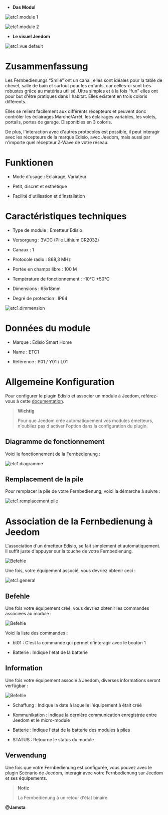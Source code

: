 -   **Das Modul**

![etc1.module 1](images/etc1/etc1.module-1.jpg)

![etc1.module 2](images/etc1/etc1.module-2.png)

-   **Le visuel Jeedom**

![etc1.vue default](images/etc1/etc1.vue-default.jpg)

Zusammenfassung 
======

Les Fernbedienungs “Smile” ont un canal, elles sont idéales pour la table
de chevet, salle de bain et surtout pour les enfants, car celles-ci sont
très robustes grâce au matériau utilisé. Ultra simples et à la fois
“fun” elles ont pour but d'être pratiques dans l'habitat. Elles existent
en trois coloris différents.

Elles se relient facilement aux différents récepteurs et peuvent donc
contrôler les éclairages Marche/Arrêt, les éclairages variables, les
volets, portails, portes de garage. Disponibles en 3 coloris.

De plus, l'interaction avec d'autres protocoles est possible, il peut
interagir avec les récepteurs de la marque Edisio, avec Jeedom, mais
aussi par n'importe quel récepteur Z-Wave de votre réseau.

Funktionen 
=========

-   Mode d'usage : Eclairage, Variateur

-   Petit, discret et esthétique

-   Facilité d'utilisation et d'installation

Caractéristiques techniques 
===========================

-   Type de module : Emetteur Edisio

-   Versorgung : 3VDC (Pile Lithium CR2032)

-   Canaux : 1

-   Protocole radio : 868,3 MHz

-   Portée en champs libre : 100 M

-   Température de fonctionnement : -10°C +50°C

-   Dimensions : 65x18mm

-   Degré de protection : IP64

![etc1.dimmension](images/etc1/etc1.dimmension.png)

Données du module 
=================

-   Marque : Edisio Smart Home

-   Name : ETC1

-   Référence : P01 / Y01 / L01

Allgemeine Konfiguration 
======================

Pour configurer le plugin Edisio et associer un module à Jeedom,
référez-vous à cette
[documentation](https://www.jeedom.fr/doc/documentation/plugins/edisio/de_DE/edisio.html).

> **Wichtig**
>
> Pour que Jeedom crée automatiquement vos modules émetteurs, n'oubliez
> pas d'activer l'option dans la configuration du plugin.

Diagramme de fonctionnement 
---------------------------

Voici le fonctionnement de la Fernbedienung :

![etc1.diagramme](images/etc1/etc1.diagramme.jpg)

Remplacement de la pile 
-----------------------

Pour remplacer la pile de votre Fernbedienung, voici la démarche à suivre
:

![etc1.remplacement pile](images/etc1/etc1.remplacement-pile.jpg)

Association de la Fernbedienung à Jeedom 
=======================================

L'association d'un émetteur Edisio, se fait simplement et
automatiquement. Il suffit juste d'appuyer sur la touche de votre
Fernbedienung.

![Befehle](images/etc1/etc1.touche-c.jpg)

Une fois, votre équipement associé, vous devriez obtenir ceci :

![etc1.general](images/etc1/etc1.general.jpg)

Befehle 
---------

Une fois votre équipement créé, vous devriez obtenir les commandes
associées au module :

![Befehle](images/etc1/etc1.commandes.jpg)

Voici la liste des commandes :

-   bt01 : C'est la commande qui permet d'interagir avec le bouton 1

-   Batterie : Indique l'état de la batterie

Information 
------------

Une fois votre équipement associé à Jeedom, diverses informations seront
verfügbar :

![Befehle](images/etc1/etc1.informations.jpg)

-   Schaffung : Indique la date à laquelle l'équipement à était créé

-   Kommunikation : Indique la dernière communication enregistrée entre
    Jeedom et le micro-module

-   Batterie : Indique l'état de la batterie des modules à piles

-   STATUS : Retourne le status du module

Verwendung 
-----------

Une fois que votre Fernbedienung est configurée, vous pouvez avec le
plugin Scénario de Jeedom, interagir avec votre Fernbedienung sur Jeedom
et ses équipements.

> **Notiz**
>
> La Fernbedienung à un retour d'état binaire.

**@Jamsta**
